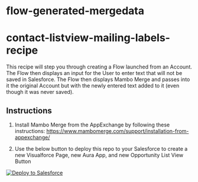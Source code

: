 # flow-generated-mergedata
# contact-listview-mailing-labels-recipe

This recipe will step you through creating a Flow launched from an Account. The Flow then displays an input for the User to enter text that will not be saved in Salesforce. The Flow then displays Mambo Merge and passes into it the original Account but with the newly entered text added to it (even though it was never saved).

## Instructions
1. Install Mambo Merge from the AppExchange by following these instructions: https://www.mambomerge.com/support/installation-from-appexchange/

2. Use the below button to deploy this repo to your Salesforce to create a new Visualforce Page, new Aura App, and new Opportunity List View Button
<a href="https://githubsfdeploy.herokuapp.com?owner=mambomerge&repo=flow-generated-mergedata&ref=main">
  <img alt="Deploy to Salesforce"
       src="https://raw.githubusercontent.com/afawcett/githubsfdeploy/master/deploy.png">
</a>
